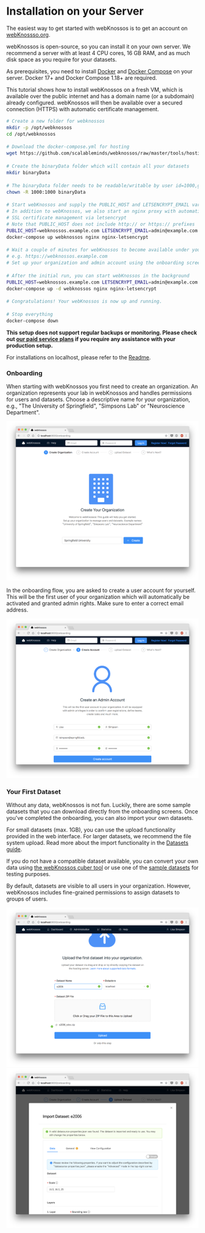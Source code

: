 # Installation on your Server
The easiest way to get started with webKnossos is to get an account on [webKnossso.org](https://webknossos.org).

webKnossos is open-source, so you can install it on your own server.
We recommend a server with at least 4 CPU cores, 16 GB RAM, and as much disk space as you require for your datasets.

As prerequisites, you need to install [Docker](https://docs.docker.com/install/) and [Docker Compose](https://docs.docker.com/compose/install/) on your server. Docker 17+ and Docker Compose 1.18+ are required.

This tutorial shows how to install webKnossos on a fresh VM, which is available over the public internet and has a domain name (or a subdomain) already configured.
webKnossos will then be available over a secured connection (HTTPS) with automatic certificate management.

```bash
# Create a new folder for webknossos
mkdir -p /opt/webknossos
cd /opt/webknossos

# Download the docker-compose.yml for hosting
wget https://github.com/scalableminds/webknossos/raw/master/tools/hosting/docker-compose.yml

# Create the binaryData folder which will contain all your datasets
mkdir binaryData

# The binaryData folder needs to be readable/writable by user id=1000,gid=1000
chown -R 1000:1000 binaryData

# Start webKnossos and supply the PUBLIC_HOST and LETSENCRYPT_EMAIL variables
# In addition to webKnossos, we also start an nginx proxy with automatic 
# SSL certificate management via letsencrypt
# Note that PUBLIC_HOST does not include http:// or https:// prefixes
PUBLIC_HOST=webknossos.example.com LETSENCRYPT_EMAIL=admin@example.com \
docker-compose up webknossos nginx nginx-letsencrypt

# Wait a couple of minutes for webKnossos to become available under your domain
# e.g. https://webknossos.example.com
# Set up your organization and admin account using the onboarding screens (see below)

# After the initial run, you can start webKnossos in the background
PUBLIC_HOST=webknossos.example.com LETSENCRYPT_EMAIL=admin@example.com \
docker-compose up -d webknossos nginx nginx-letsencrypt

# Congratulations! Your webKnossos is now up and running.

# Stop everything
docker-compose down
```

**This setup does not support regular backups or monitoring.
    Please check out [our paid service plans](https://webknossos.org/pricing) if you require any assistance with your production setup.**

For installations on localhost, please refer to the [Readme](https://github.com/scalableminds/webknossos#docker).

### Onboarding
When starting with webKnossos you first need to create an organization.
An organization represents your lab in webKnossos and handles permissions for users and datasets.
Choose a descriptive name for your organization, e.g., "The University of Springfield", "Simpsons Lab" or "Neuroscience Department".

![Create your organization](./images/onboarding_organization.png)

In the onboarding flow, you are asked to create a user account for yourself.
This will be the first user of your organization which will automatically be activated and granted admin rights.
Make sure to enter a correct email address.

![Create your first user](./images/onboarding_user.png)


### Your First Dataset
Without any data, webKnossos is not fun.
Luckily, there are some sample datasets that you can download directly from the onboarding screens.
Once you've completed the onboarding, you can also import your own datasets.

For small datasets (max. 1GB), you can use the upload functionality provided in the web interface.
For larger datasets, we recommend the file system upload.
Read more about the import functionality in the [Datasets guide](./datasets.md).

If you do not have a compatible dataset available, you can convert your own data using [the webKnossos cuber tool](./tooling.md#webknossos-cuber) or use one of the [sample datasets](./datasets.md#sample-datasets) for testing purposes.

By default, datasets are visible to all users in your organization.
However, webKnossos includes fine-grained permissions to assign datasets to groups of users.

![Upload your first dataset](./images/onboarding_data1.png)
![Confirm the detected dataset properties](./images/onboarding_data2.png)